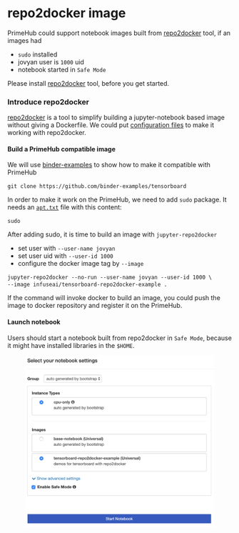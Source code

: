 # repo2docker image

PrimeHub could support notebook images built from [repo2docker](https://repo2docker.readthedocs.io/en/latest/) tool, if an images had

* `sudo` installed
* jovyan user is `1000` uid
* notebook started in `Safe Mode`

Please install [repo2docker](https://repo2docker.readthedocs.io/en/latest/) tool, before you get started.

### Introduce repo2docker

[repo2docker](https://repo2docker.readthedocs.io/en/latest/) is a tool to simplify building a jupyter-notebook based image without giving a Dockerfile. We could put [configuration files](https://repo2docker.readthedocs.io/en/latest/config\_files.html) to make it working with repo2docker.

#### Build a PrimeHub compatible image

We will use [binder-examples](https://github.com/binder-examples) to show how to make it compatible with PrimeHub

```
git clone https://github.com/binder-examples/tensorboard
```

In order to make it work on the PrimeHub, we need to add `sudo` package. It needs an [`apt.txt`](https://repo2docker.readthedocs.io/en/latest/config\_files.html#apt-txt-install-packages-with-apt-get) file with this content:

```
sudo
```

After adding sudo, it is time to build an image with `jupyter-repo2docker`

* set user with `--user-name jovyan`
* set user uid with `--user-id 1000`
* configure the docker image tag by `--image`

```
jupyter-repo2docker --no-run --user-name jovyan --user-id 1000 \
--image infuseai/tensorboard-repo2docker-example .
```

If the command will invoke docker to build an image, you could push the image to docker repository and register it on the PrimeHub.

#### Launch notebook

Users should start a notebook built from repo2docker in `Safe Mode`, because it might have installed libraries in the `$HOME`.

<figure><img src="../../.gitbook/assets/repo2docker-safe-mode.png" alt=""><figcaption></figcaption></figure>
